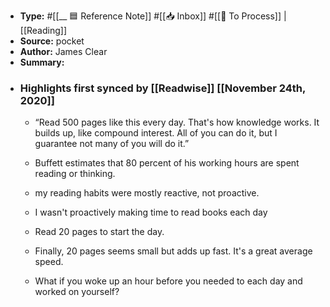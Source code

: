 - **Type:** #[[__ 🟦  Reference Note]] #[[📥 Inbox]] #[[📝 To Process]] | [[Reading]]
- **Source:**  pocket
- **Author:** James Clear
- **Summary:**
- ### Highlights first synced by [[Readwise]] [[November 24th, 2020]]
    - “Read 500 pages like this every day. That's how knowledge works. It builds up, like compound interest. All of you can do it, but I guarantee not many of you will do it.” 
    - Buffett estimates that 80 percent of his working hours are spent reading or thinking. 
    - my reading habits were mostly reactive, not proactive. 
    - I wasn't proactively making time to read books each day 
    - Read 20 pages to start the day. 
    - Finally, 20 pages seems small but adds up fast. It's a great average speed.

 
    - What if you woke up an hour before you needed to each day and worked on yourself? 
